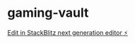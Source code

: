 # gaming-vault

[Edit in StackBlitz next generation editor ⚡️](https://stackblitz.com/~/github.com/HassanMostafaa/gaming-vault)
